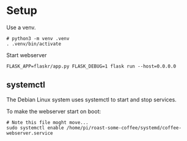 # Setup

Use a venv.
```
# python3 -m venv .venv
. .venv/bin/activate
```

Start webserver 
```
FLASK_APP=flaskr/app.py FLASK_DEBUG=1 flask run --host=0.0.0.0
```

## systemctl

The Debian Linux system uses systemctl to start and stop services.

To make the webserver start on boot:

```
# Note this file moght move...
sudo systemctl enable /home/pi/roast-some-coffee/systemd/coffee-webserver.service
```

